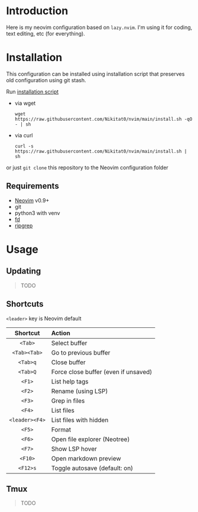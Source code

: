 # Introduction

Here is my neovim configuration based on `lazy.nvim`. I'm using it for coding,
text editing, etc (for everything).

# Installation

This configuration can be installed using installation script that preserves old
configuration using git stash.

Run
[installation script](https://raw.githubusercontent.com/Nikitat0/nvim/main/install.sh)

- via wget

  ```
  wget https://raw.githubusercontent.com/Nikitat0/nvim/main/install.sh -qO - | sh
  ```

- via curl

  ```
  curl -s https://raw.githubusercontent.com/Nikitat0/nvim/main/install.sh | sh
  ```

or just `git clone` this repository to the Neovim configuration folder

## Requirements

- [Neovim](https://github.com/neovim/neovim) v0.9+
- git
- python3 with venv
- [fd](https://github.com/sharkdp/fd)
- [ripgrep](https://github.com/BurntSushi/ripgrep)

# Usage

## Updating

> TODO

## Shortcuts

`<leader>` key is Neovim default

|    Shortcut    | Action                               |
| :------------: | :----------------------------------- |
|    `<Tab>`     | Select buffer                        |
|  `<Tab><Tab>`  | Go to previous buffer                |
|    `<Tab>q`    | Close buffer                         |
|    `<Tab>Q`    | Force close buffer (even if unsaved) |
|     `<F1>`     | List help tags                       |
|     `<F2>`     | Rename (using LSP)                   |
|     `<F3>`     | Grep in files                        |
|     `<F4>`     | List files                           |
| `<leader><F4>` | List files with hidden               |
|     `<F5>`     | Format                               |
|     `<F6>`     | Open file explorer (Neotree)         |
|     `<F7>`     | Show LSP hover                       |
|    `<F10>`     | Open markdown preview                |
|    `<F12>s`    | Toggle autosave (default: on)        |

## Tmux

> TODO

